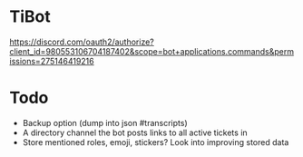 TiBot
=======

https://discord.com/oauth2/authorize?client_id=980553106704187402&scope=bot+applications.commands&permissions=275146419216


# Todo
- Backup option (dump into json #transcripts)
- A directory channel the bot posts links to all active tickets in
- Store mentioned roles, emoji, stickers? Look into improving stored data

